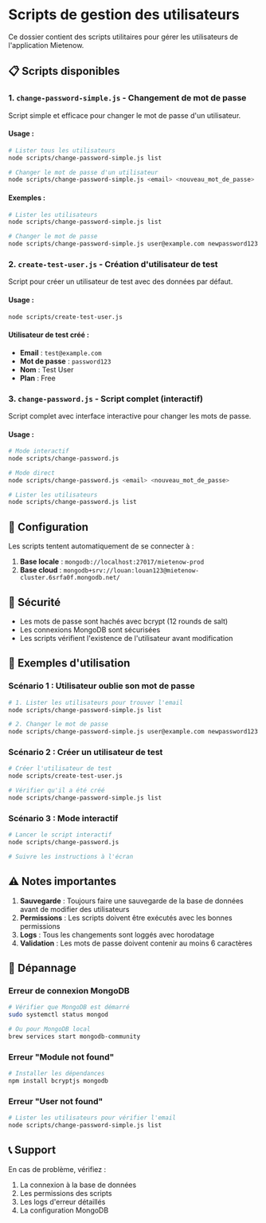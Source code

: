 # Scripts de gestion des utilisateurs

Ce dossier contient des scripts utilitaires pour gérer les utilisateurs de l'application Mietenow.

## 📋 Scripts disponibles

### 1. `change-password-simple.js` - Changement de mot de passe

Script simple et efficace pour changer le mot de passe d'un utilisateur.

#### Usage :
```bash
# Lister tous les utilisateurs
node scripts/change-password-simple.js list

# Changer le mot de passe d'un utilisateur
node scripts/change-password-simple.js <email> <nouveau_mot_de_passe>
```

#### Exemples :
```bash
# Lister les utilisateurs
node scripts/change-password-simple.js list

# Changer le mot de passe
node scripts/change-password-simple.js user@example.com newpassword123
```

### 2. `create-test-user.js` - Création d'utilisateur de test

Script pour créer un utilisateur de test avec des données par défaut.

#### Usage :
```bash
node scripts/create-test-user.js
```

#### Utilisateur de test créé :
- **Email** : `test@example.com`
- **Mot de passe** : `password123`
- **Nom** : Test User
- **Plan** : Free

### 3. `change-password.js` - Script complet (interactif)

Script complet avec interface interactive pour changer les mots de passe.

#### Usage :
```bash
# Mode interactif
node scripts/change-password.js

# Mode direct
node scripts/change-password.js <email> <nouveau_mot_de_passe>

# Lister les utilisateurs
node scripts/change-password.js list
```

## 🔧 Configuration

Les scripts tentent automatiquement de se connecter à :
1. **Base locale** : `mongodb://localhost:27017/mietenow-prod`
2. **Base cloud** : `mongodb+srv://louan:louan123@mietenow-cluster.6srfa0f.mongodb.net/`

## 🔐 Sécurité

- Les mots de passe sont hachés avec bcrypt (12 rounds de salt)
- Les connexions MongoDB sont sécurisées
- Les scripts vérifient l'existence de l'utilisateur avant modification

## 📝 Exemples d'utilisation

### Scénario 1 : Utilisateur oublie son mot de passe
```bash
# 1. Lister les utilisateurs pour trouver l'email
node scripts/change-password-simple.js list

# 2. Changer le mot de passe
node scripts/change-password-simple.js user@example.com newpassword123
```

### Scénario 2 : Créer un utilisateur de test
```bash
# Créer l'utilisateur de test
node scripts/create-test-user.js

# Vérifier qu'il a été créé
node scripts/change-password-simple.js list
```

### Scénario 3 : Mode interactif
```bash
# Lancer le script interactif
node scripts/change-password.js

# Suivre les instructions à l'écran
```

## ⚠️ Notes importantes

1. **Sauvegarde** : Toujours faire une sauvegarde de la base de données avant de modifier des utilisateurs
2. **Permissions** : Les scripts doivent être exécutés avec les bonnes permissions
3. **Logs** : Tous les changements sont loggés avec horodatage
4. **Validation** : Les mots de passe doivent contenir au moins 6 caractères

## 🐛 Dépannage

### Erreur de connexion MongoDB
```bash
# Vérifier que MongoDB est démarré
sudo systemctl status mongod

# Ou pour MongoDB local
brew services start mongodb-community
```

### Erreur "Module not found"
```bash
# Installer les dépendances
npm install bcryptjs mongodb
```

### Erreur "User not found"
```bash
# Lister les utilisateurs pour vérifier l'email
node scripts/change-password-simple.js list
```

## 📞 Support

En cas de problème, vérifiez :
1. La connexion à la base de données
2. Les permissions des scripts
3. Les logs d'erreur détaillés
4. La configuration MongoDB
